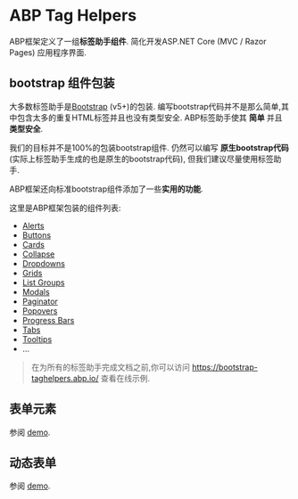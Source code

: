 # ABP Tag Helpers

ABP框架定义了一组**标签助手组件**. 简化开发ASP.NET Core (MVC / Razor Pages) 应用程序界面.

## bootstrap 组件包装

大多数标签助手是[Bootstrap](https://getbootstrap.com/) (v5+)的包装. 编写bootstrap代码并不是那么简单,其中包含太多的重复HTML标签并且也没有类型安全. ABP标签助手使其 **简单** 并且 **类型安全**.

我们的目标并不是100%的包装bootstrap组件. 仍然可以编写 **原生bootstrap代码** (实际上标签助手生成的也是原生的bootstrap代码), 但我们建议尽量使用标签助手.

ABP框架还向标准bootstrap组件添加了一些**实用的功能**.

这里是ABP框架包装的组件列表:

* [Alerts](Alerts.md)
* [Buttons](Buttons.md)
* [Cards](Cards.md)
* [Collapse](Collapse.md)
* [Dropdowns](Dropdowns.md)
* [Grids](Grids.md)
* [List Groups](List-Groups.md)
* [Modals](Modals.md)
* [Paginator](Paginator.md)
* [Popovers](Popovers.md)
* [Progress Bars](Progress-Bars.md)
* [Tabs](Tabs.md)
* [Tooltips](Tooltips.md)
* ...

> 在为所有的标签助手完成文档之前,你可以访问 https://bootstrap-taghelpers.abp.io/ 查看在线示例.

## 表单元素

参阅 [demo](https://bootstrap-taghelpers.abp.io/Components/FormElements).

## 动态表单

参阅 [demo](https://bootstrap-taghelpers.abp.io/Components/DynamicForms).